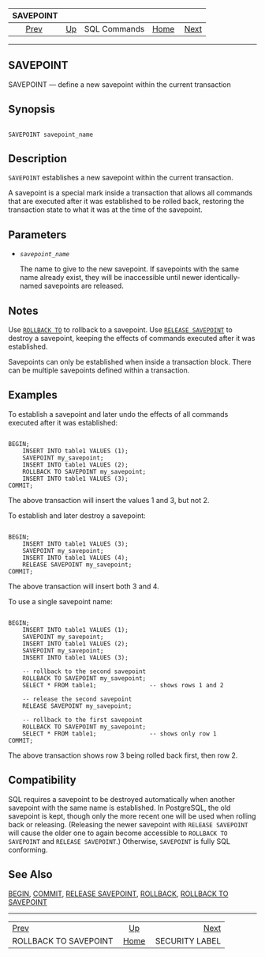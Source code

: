 

|                       SAVEPOINT                       |                                        |              |                                                       |                                                   |
| :---------------------------------------------------: | :------------------------------------- | :----------: | ----------------------------------------------------: | ------------------------------------------------: |
| [Prev](sql-rollback-to.html "ROLLBACK TO SAVEPOINT")  | [Up](sql-commands.html "SQL Commands") | SQL Commands | [Home](index.html "PostgreSQL 17devel Documentation") |  [Next](sql-security-label.html "SECURITY LABEL") |

***

## SAVEPOINT

SAVEPOINT — define a new savepoint within the current transaction

## Synopsis

```

SAVEPOINT savepoint_name
```

## Description

`SAVEPOINT` establishes a new savepoint within the current transaction.

A savepoint is a special mark inside a transaction that allows all commands that are executed after it was established to be rolled back, restoring the transaction state to what it was at the time of the savepoint.

## Parameters

* *`savepoint_name`*

    The name to give to the new savepoint. If savepoints with the same name already exist, they will be inaccessible until newer identically-named savepoints are released.

## Notes

Use [`ROLLBACK TO`](sql-rollback-to.html "ROLLBACK TO SAVEPOINT") to rollback to a savepoint. Use [`RELEASE SAVEPOINT`](sql-release-savepoint.html "RELEASE SAVEPOINT") to destroy a savepoint, keeping the effects of commands executed after it was established.

Savepoints can only be established when inside a transaction block. There can be multiple savepoints defined within a transaction.

## Examples

To establish a savepoint and later undo the effects of all commands executed after it was established:

```

BEGIN;
    INSERT INTO table1 VALUES (1);
    SAVEPOINT my_savepoint;
    INSERT INTO table1 VALUES (2);
    ROLLBACK TO SAVEPOINT my_savepoint;
    INSERT INTO table1 VALUES (3);
COMMIT;
```

The above transaction will insert the values 1 and 3, but not 2.

To establish and later destroy a savepoint:

```

BEGIN;
    INSERT INTO table1 VALUES (3);
    SAVEPOINT my_savepoint;
    INSERT INTO table1 VALUES (4);
    RELEASE SAVEPOINT my_savepoint;
COMMIT;
```

The above transaction will insert both 3 and 4.

To use a single savepoint name:

```

BEGIN;
    INSERT INTO table1 VALUES (1);
    SAVEPOINT my_savepoint;
    INSERT INTO table1 VALUES (2);
    SAVEPOINT my_savepoint;
    INSERT INTO table1 VALUES (3);

    -- rollback to the second savepoint
    ROLLBACK TO SAVEPOINT my_savepoint;
    SELECT * FROM table1;               -- shows rows 1 and 2

    -- release the second savepoint
    RELEASE SAVEPOINT my_savepoint;

    -- rollback to the first savepoint
    ROLLBACK TO SAVEPOINT my_savepoint;
    SELECT * FROM table1;               -- shows only row 1
COMMIT;
```

The above transaction shows row 3 being rolled back first, then row 2.

## Compatibility

SQL requires a savepoint to be destroyed automatically when another savepoint with the same name is established. In PostgreSQL, the old savepoint is kept, though only the more recent one will be used when rolling back or releasing. (Releasing the newer savepoint with `RELEASE SAVEPOINT` will cause the older one to again become accessible to `ROLLBACK TO SAVEPOINT` and `RELEASE SAVEPOINT`.) Otherwise, `SAVEPOINT` is fully SQL conforming.

## See Also

[BEGIN](sql-begin.html "BEGIN"), [COMMIT](sql-commit.html "COMMIT"), [RELEASE SAVEPOINT](sql-release-savepoint.html "RELEASE SAVEPOINT"), [ROLLBACK](sql-rollback.html "ROLLBACK"), [ROLLBACK TO SAVEPOINT](sql-rollback-to.html "ROLLBACK TO SAVEPOINT")

***

|                                                       |                                                       |                                                   |
| :---------------------------------------------------- | :---------------------------------------------------: | ------------------------------------------------: |
| [Prev](sql-rollback-to.html "ROLLBACK TO SAVEPOINT")  |         [Up](sql-commands.html "SQL Commands")        |  [Next](sql-security-label.html "SECURITY LABEL") |
| ROLLBACK TO SAVEPOINT                                 | [Home](index.html "PostgreSQL 17devel Documentation") |                                    SECURITY LABEL |
